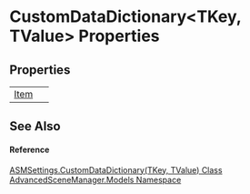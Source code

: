 # CustomDataDictionary&lt;TKey, TValue&gt; Properties




## Properties
<table>
<tr>
<td><a href="P_AdvancedSceneManager_Models_ASMSettings_CustomDataDictionary_2_Item">Item</a></td>
<td> </td></tr>
</table>

## See Also


#### Reference
<a href="T_AdvancedSceneManager_Models_ASMSettings_CustomDataDictionary_2">ASMSettings.CustomDataDictionary(TKey, TValue) Class</a>  
<a href="N_AdvancedSceneManager_Models">AdvancedSceneManager.Models Namespace</a>  

